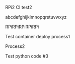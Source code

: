 RPi2 CI test2

abcdefghijklmnopqrstuvwxyz

RPiRPiRPiRPiRPi

Test container deploy process1

Process2

Test python code #3
